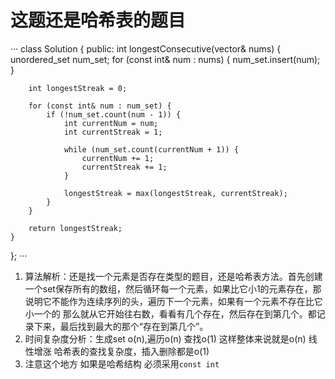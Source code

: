 # 这题还是哈希表的题目
···
class Solution {
public:
    int longestConsecutive(vector<int>& nums) {
        unordered_set<int> num_set;
        for (const int& num : nums) {
            num_set.insert(num);
        }

        int longestStreak = 0;

        for (const int& num : num_set) {
            if (!num_set.count(num - 1)) {
                int currentNum = num;
                int currentStreak = 1;

                while (num_set.count(currentNum + 1)) {
                    currentNum += 1;
                    currentStreak += 1;
                }

                longestStreak = max(longestStreak, currentStreak);
            }
        }

        return longestStreak;           
    }
};
···

1. 算法解析：还是找一个元素是否存在类型的题目，还是哈希表方法。首先创建一个set保存所有的数组，然后循环每一个元素，如果比它小1的元素存在，那说明它不能作为连续序列的头，遍历下一个元素，如果有一个元素不存在比它小一个的
   那么就从它开始往右数，看看有几个存在，然后存在到第几个。都记录下来，最后找到最大的那个“存在到第几个”。
2. 时间复杂度分析：生成set o(n),遍历o(n) 查找o(1) 这样整体来说就是o(n) 线性增涨 哈希表的查找复杂度，插入删除都是o(1)
3. 注意这个地方 如果是哈希结构 必须采用`const int `
